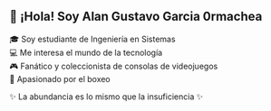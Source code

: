 ## 👋 ¡Hola! Soy Alan Gustavo Garcia 0rmachea

🎓 Soy estudiante de Ingeniería en Sistemas  
💻 Me interesa el mundo de la tecnología  
🎮 Fanático y coleccionista de consolas de videojuegos  
🥊 Apasionado por el boxeo

✨ La abundancia es lo mismo que la insuficiencia ✨
